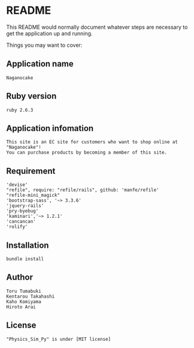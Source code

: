 # README

This README would normally document whatever steps are necessary to get the
application up and running.

Things you may want to cover:

## Application name
    Naganocake

## Ruby version
    ruby 2.6.3

## Application infomation
    This site is an EC site for customers who want to shop online at "Naganocake"!
    You can purchase products by becoming a member of this site.

## Requirement
    'devise'
    "refile", require: "refile/rails", github: 'manfe/refile'
    "refile-mini_magick"
    'bootstrap-sass', '~> 3.3.6'
    'jquery-rails'
    'pry-byebug'
    'kaminari','~> 1.2.1'
    'cancancan'
    'rolify'

## Installation
    bundle install

## Author
    Toru Tumabuki
    Kentarou Takahashi
    Kaho Komiyama
    Hiroto Arai
    
## License
    "Physics_Sim_Py" is under [MIT license]